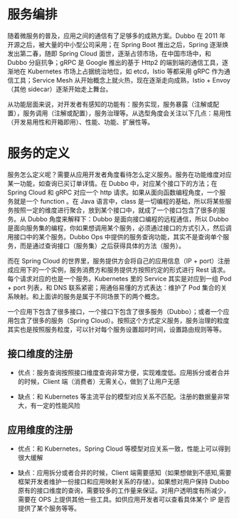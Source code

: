 # 服务编排

随着微服务的普及，应用之间的通信有了足够多的成熟方案。Dubbo 在 2011 年开源之后，被大量的中小型公司采用；在 Spring Boot 推出之后，Spring 逐渐焕发出第二春，随即 Spring Cloud 面世，逐渐占领市场，在中国市场中，和 Dubbo 分庭抗争；gRPC 是 Google 推出的基于 Http2 的端到端的通信工具，逐渐地在 Kubernetes 市场上占据统治地位，如 etcd，Istio 等都采用 gRPC 作为通信工具；Service Mesh 从开始概念上就火热，现在逐渐走向成熟，Istio + Envoy（其他 sidecar）逐渐开始走上舞台。

从功能层面来说，对开发者有感知的功能有：服务实现，服务暴露（注解或配置），服务调用（注解或配置），服务治理等。从选型角度会关注以下几点：易用性（开发易用性和开箱即用）、性能、功能、扩展性等。

# 服务的定义

服务怎么定义呢？需要从应用开发者角度看待怎么定义服务。服务在功能维度对应某一功能，如查询已买订单详情。在 Dubbo 中，对应某个接口下的方法；在 Spring Cloud 和 gRPC 对应一个 http 请求。如果从面向函数编程角度，一个服务就是一个 function 。在 Java 语言中，class 是一切编程的基础，所以将某些服务按照一定的维度进行聚合，放到某个接口中，就成了一个接口包含了很多的服务。从 Dubbo 角度来解释下：Dubbo 是面向接口编程的远程通信，所以 Dubbo 是面向服务集的编程，你如果想调用某个服务，必须通过接口的方式引入，然后调用接口中的某个服务。Dubbo Ops 中提供的服务查询功能，其实不是查询单个服务，而是通过查询接口（服务集）之后获得具体的方法（服务）。

而在 Spring Cloud 的世界里，服务提供方会将自己的应用信息（IP + port）注册成应用下的一个实例，服务消费方和服务提供方按照约定的形式进行 Rest 请求。每个请求对应的也是一个服务。Kubernetes 里的 Service 其实是对应到一组 Pod + port 列表，和 DNS 联系紧密；用通俗易懂的方式表达：维护了 Pod 集合的关系映射。和上面讲的服务是属于不同场景下的两个概念。

一个应用下包含了很多接口，一个接口下包含了很多服务（Dubbo）；或者一个应用包含了很多的服务（Spring Cloud）。按照这个方式定义服务，服务治理的粒度其实也是按照服务粒度，可以针对每个服务设置超时时间，设置路由规则等等。

## 接口维度的注册

- 优点：服务查询按照接口维度查询非常方便，实现难度低。应用拆分或者合并的时候，Client 端（消费者）无需关心，做到了让用户无感

- 缺点：和 Kubernetes 等主流平台的模型对应关系不匹配。注册的数据量非常大，有一定的性能风险

## 应用维度的注册

- 优点：和 Kubernetes，Spring Cloud 等模型对应关系一致，性能上可以得到很大缓解

- 缺点：应用拆分或者合并的时候，Client 端需要感知（如果想做到不感知,需要框架开发者维护一份接口和应用映射关系的存储）。如果想对用户保持 Dubbo 原有的接口维度的查询，需要较多的工作量来保证。对用户透明度有所减少，需要在 OPS 上提供其他一些工具。如供应用开发者可以查看具体某个 IP 是否提供了某个服务等等。
